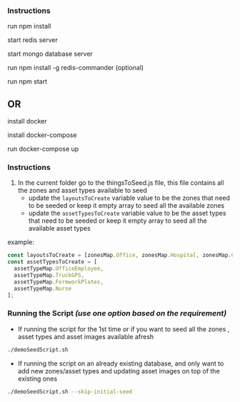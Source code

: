 ### Instructions

run npm install

start redis server

start mongo database server

run npm install -g redis-commander (optional)

run npm start

## OR

install docker

install docker-compose

run docker-compose up

### Instructions

1. In the current folder go to the thingsToSeed.js file, this file contains all the zones and asset types available to seed
   - update the `layoutsToCreate` variable value to be the zones that need to be seeded or keep it empty array to seed all the available zones
   - update the `assetTypesToCreate` variable value to be the asset types that need to be seeded or keep it empty array to seed all the available asset types

example:

```javascript
const layoutsToCreate = [zonesMap.Office, zonesMap.Hospital, zonesMap.ConstructionSite];
const assetTypesToCreate = [
  assetTypeMap.OfficeEmployee,
  assetTypeMap.TruckGPS,
  assetTypeMap.FormworkPlates,
  assetTypeMap.Nurse
];
```

### Running the Script _(use one option based on the requirement)_

- If running the script for the 1st time or if you want to seed all the zones , asset types and asset images available afresh

```bash
./demoSeedScript.sh
```

- If running the script on an already existing database, and only want to add new zones/asset types and updating asset images on top of the existing ones

```bash
./demoSeedScript.sh --skip-initial-seed
```
